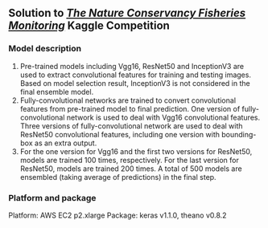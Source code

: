 ## Solution to [*The Nature Conservancy Fisheries Monitoring*](https://www.kaggle.com/c/the-nature-conservancy-fisheries-monitoring) Kaggle Competition


### Model description
1. Pre-trained models including Vgg16, ResNet50 and InceptionV3 are used to extract convolutional features for training and testing images. Based on model selection result, InceptionV3 is not considered in the final ensemble model.
2. Fully-convolutional networks are trained to convert convolutional features from pre-trained model to final prediction. One version of fully-convolutional network is used to deal with Vgg16 convolutional features. Three versions of fully-convolutional network are used to deal with ResNet50 convolutional features, including one version with bounding-box as an extra output.
3. For the one version for Vgg16 and the first two versions for ResNet50, models are trained 100 times, respectively. For the last version for ResNet50, models are trained 200 times. A total of 500 models are ensembled (taking average of predictions) in the final step.


### Platform and package
Platform: AWS EC2 p2.xlarge
Package: keras v1.1.0, theano v0.8.2
